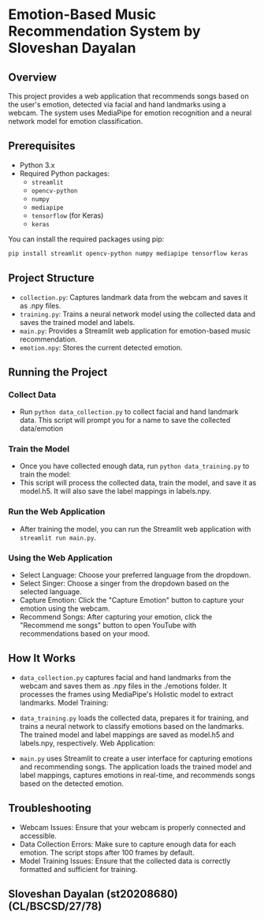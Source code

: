 # Emotion-Based Music Recommendation System by Sloveshan Dayalan

## Overview

This project provides a web application that recommends songs based on the user's emotion, detected via facial and hand landmarks using a webcam. The system uses MediaPipe for emotion recognition and a neural network model for emotion classification.

## Prerequisites

- Python 3.x
- Required Python packages:
  - `streamlit`
  - `opencv-python`
  - `numpy`
  - `mediapipe`
  - `tensorflow` (for Keras)
  - `keras`

You can install the required packages using pip:

```bash
pip install streamlit opencv-python numpy mediapipe tensorflow keras
```

## Project Structure

- `collection.py`: Captures landmark data from the webcam and saves it as .npy files.
- `training.py`: Trains a neural network model using the collected data and saves the trained model and labels.
- `main.py`: Provides a Streamlit web application for emotion-based music recommendation.
- `emotion.npy`: Stores the current detected emotion.

## Running the Project

### Collect Data

- Run `python data_collection.py` to collect facial and hand landmark data. This script will prompt you for a name to save the collected data/emotion

### Train the Model

- Once you have collected enough data, run `python data_training.py` to train the model:
- This script will process the collected data, train the model, and save it as model.h5. It will also save the label mappings in labels.npy.

### Run the Web Application

- After training the model, you can run the Streamlit web application with `streamlit run main.py`.

### Using the Web Application

- Select Language: Choose your preferred language from the dropdown.
- Select Singer: Choose a singer from the dropdown based on the selected language.
- Capture Emotion: Click the "Capture Emotion" button to capture your emotion using the webcam.
- Recommend Songs: After capturing your emotion, click the "Recommend me songs" button to open YouTube with recommendations based on your mood.

## How It Works

- `data_collection.py` captures facial and hand landmarks from the webcam and saves them as .npy files in the ./emotions folder.
  It processes the frames using MediaPipe's Holistic model to extract landmarks.
  Model Training:

- `data_training.py` loads the collected data, prepares it for training, and trains a neural network to classify emotions based on the landmarks.
  The trained model and label mappings are saved as model.h5 and labels.npy, respectively.
  Web Application:

- `main.py` uses Streamlit to create a user interface for capturing emotions and recommending songs.
  The application loads the trained model and label mappings, captures emotions in real-time, and recommends songs based on the detected emotion.

## Troubleshooting

- Webcam Issues: Ensure that your webcam is properly connected and accessible.
- Data Collection Errors: Make sure to capture enough data for each emotion. The script stops after 100 frames by default.
- Model Training Issues: Ensure that the collected data is correctly formatted and sufficient for training.

## Sloveshan Dayalan (st20208680) (CL/BSCSD/27/78)
